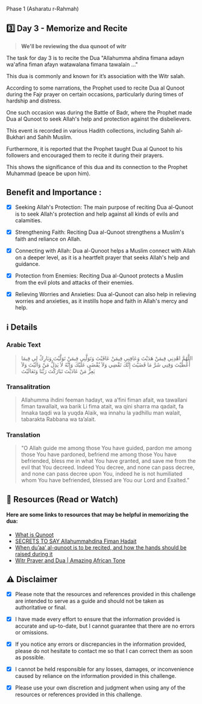 Phase 1 (Asharatu r-Rahmah)

## 3️⃣ Day 3 - Memorize and Recite

> **We'll be reviewing the dua qunoot of witr**

The task for day 3 is to recite the Dua "Allahumma ahdina fimana adayn wa'afina fiman afayn watawalana fimana tawalain ..."

This dua is commonly and known for it’s association with the Witr salah.

According to some narrations, the Prophet used to recite Dua al Qunoot during the Fajr prayer on certain occasions, particularly during times of hardship and distress.

One such occasion was during the Battle of Badr, where the Prophet made Dua al Qunoot to seek Allah's help and protection against the disbelievers. 

This event is recorded in various Hadith collections, including Sahih al-Bukhari and Sahih Muslim.

Furthermore, it is reported that the Prophet taught Dua al Qunoot to his followers and encouraged them to recite it during their prayers. 

This shows the significance of this dua and its connection to the Prophet Muhammad (peace be upon him).

## Benefit and Importance :

- [x] Seeking Allah's Protection: The main purpose of reciting Dua al-Qunoot is to seek Allah's protection and help against all kinds of evils and calamities.
- [x] Strengthening Faith: Reciting Dua al-Qunoot strengthens a Muslim's faith and reliance on Allah.
- [x] Connecting with Allah: Dua al-Qunoot helps a Muslim connect with Allah on a deeper level, as it is a heartfelt prayer that seeks Allah's help and guidance.
- [x] Protection from Enemies: Reciting Dua al-Qunoot protects a Muslim from the evil plots and attacks of their enemies.
- [x] Relieving Worries and Anxieties: Dua al-Qunoot can also help in relieving worries and anxieties, as it instills hope and faith in Allah's mercy and help.


## ℹ️ Details

### Arabic Text

> اللَّهُمَّ اهْدِنِي فِيمَنْ هَدَيْتَ وَعَافِنِي فِيمَنْ عَافَيْتَ وَتَوَلَّنِي فِيمَنْ تَوَلَّيْتَ وَبَارِكْ لِي فِيمَا أَعْطَيْتَ
وَقِنِي شَرَّ مَا قَضَيْتَ إِنَّكَ تَقْضِي وَلاَ يُقْضَى عَلَيْكَ وَإِنَّهُ لاَ يَذِلُّ مَنْ وَالَيْتَ وَلاَ يَعِزُّ مَنْ عَادَيْتَ 
تَبَارَكْتَ رَبَّنَا وَتَعَالَيْتَ

### Transalitration

> Allahumma ihdini feeman hadayt, wa a’fini fiman afait, wa tawallani fiman tawallait, wa barik Li fima atait, wa qini sharra ma qadait,
> fa Innaka taqdi wa la yuqda Alaik, wa innahu la yadhillu man walait, tabarakta Rabbana wa ta’alait.

### Translation

> "O Allah guide me among those You have guided, pardon me among those You have pardoned, befriend me among those You have befriended,
bless me in what You have granted, and save me from the evil that You decreed. Indeed You decree, and none can pass decree, and none can pass decree upon You, 
indeed he is not humiliated whom You have befriended, blessed are You our Lord and Exalted.”

## 📒 Resources (Read or Watch) 
#### Here are some links to resources that may be helpful in memorizing the dua:

- [What is Qunoot](https://islamqa.info/en/answers/20031/what-is-qunut)
- [SECRETS TO SAY Allahummahdina Fiman Hadait](https://youtu.be/vIYJVuADFas)
- [When du’aa’ al-qunoot is to be recited, and how the hands should be raised during it](https://islamqa.info/en/answers/12311/when-duaa-al-qunoot-is-to-be-recited-and-how-the-hands-should-be-raised-during-it)
- [Witr Prayer and Dua | Amazing African Tone ](https://youtu.be/fQK240MSVYc?t=55)



## ⚠️ Disclaimer 

- [x] Please note that the resources and references provided in this challenge are intended to serve as a guide and should not be taken as authoritative or final. 

- [x] I have made every effort to ensure that the information provided is accurate and up-to-date, but I cannot guarantee that there are no errors or omissions.

- [x] If you notice any errors or discrepancies in the information provided, please do not hesitate to contact me so that I can correct them as soon as possible. 

- [x] I cannot be held responsible for any losses, damages, or inconvenience caused by reliance on the information provided in this challenge.

- [x] Please use your own discretion and judgment when using any of the resources or references provided in this challenge.
